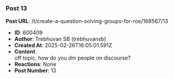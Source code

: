 ### Post 13
**Post URL**: /t/create-a-question-solving-groups-for-roe/168567/13
- **ID**: 600409
- **Author**: Trebhuvan SB (trebhuvansb)
- **Created At**: 2025-02-26T16:05:01.591Z
- **Content**:  
  off topic, how do you dm people on discourse?
- **Reactions**: None
- **Post Number**: 13

